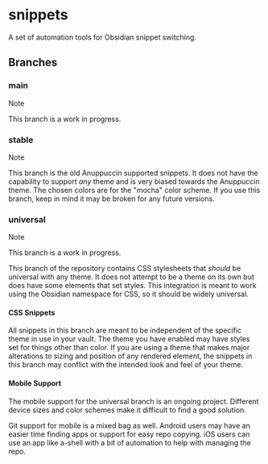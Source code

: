 # snippets

A set of automation tools for Obsidian snippet switching.

## Branches

### main

> [!note]
> This branch is a work in progress.

### stable

> [!note]
> This branch is the old Anuppuccin supported snippets. It does not have the capability to support *any* theme and is very biased towards the Anuppuccin theme. The chosen colors are for the "mocha" color scheme. If you use this branch, keep in mind it may be broken for any future versions.

### universal

> [!note]
> This branch is a work in progress.

This branch of the repository contains CSS stylesheets that *should* be universal with any theme. It does not attempt to be a theme on its own but does have some elements that set styles. This integration is meant to work using the Obsidian namespace for CSS, so it should be widely universal.

#### CSS Snippets

All snippets in this branch are meant to be independent of the specific theme in use in your vault. The theme you have enabled may have styles set for things other than color. If you are using a theme that makes major alterations to sizing and position of any rendered element, the snippets in this branch may conflict with the intended look and feel of your theme.

#### Mobile Support

The mobile support for the universal branch is an ongoing project. Different device sizes and color schemes make it difficult to find a good solution.

Git support for mobile is a mixed bag as well. Android users may have an easier time finding apps or support for easy repo copying. iOS users can use an app like a-shell with a bit of automation to help with managing the repo.
